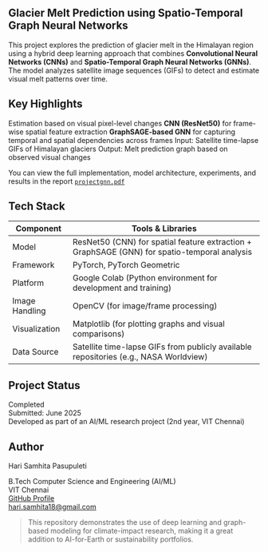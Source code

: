 ## Glacier Melt Prediction using Spatio-Temporal Graph Neural Networks

This project explores the prediction of glacier melt in the Himalayan region using a hybrid deep learning approach that combines **Convolutional Neural Networks (CNNs)** and **Spatio-Temporal Graph Neural Networks (GNNs)**. 
The model analyzes satellite image sequences (GIFs) to detect and estimate visual melt patterns over time.

## Key Highlights

Estimation based on visual pixel-level changes
**CNN (ResNet50)** for frame-wise spatial feature extraction
**GraphSAGE-based GNN** for capturing temporal and spatial dependencies across frames
Input: Satellite time-lapse GIFs of Himalayan glaciers
Output: Melt prediction graph based on observed visual changes

You can view the full implementation, model architecture, experiments, and results in the report
[`projectgnn.pdf`](projectgnn.pdf)

## Tech Stack

| **Component**      | **Tools & Libraries**                                                                        |
| ------------------ | -------------------------------------------------------------------------------------------- |
| Model              | ResNet50 (CNN) for spatial feature extraction + GraphSAGE (GNN) for spatio-temporal analysis |
| Framework          | PyTorch, PyTorch Geometric                                                                   |
| Platform           | Google Colab (Python environment for development and training)                               |
| Image Handling     | OpenCV (for image/frame processing)                                                          |
| Visualization      | Matplotlib (for plotting graphs and visual comparisons)                                      |
| Data Source        | Satellite time-lapse GIFs from publicly available repositories (e.g., NASA Worldview)        |


## Project Status

Completed  
Submitted: June 2025  
Developed as part of an AI/ML research project (2nd year, VIT Chennai)

## Author
Hari Samhita Pasupuleti 

B.Tech Computer Science and Engineering (AI/ML)  
VIT Chennai  
[GitHub Profile](https://github.com/samhita18)  
hari.samhita18@gmail.com


> This repository demonstrates the use of deep learning and graph-based modeling for climate-impact research, making it a great addition to AI-for-Earth or sustainability portfolios.



